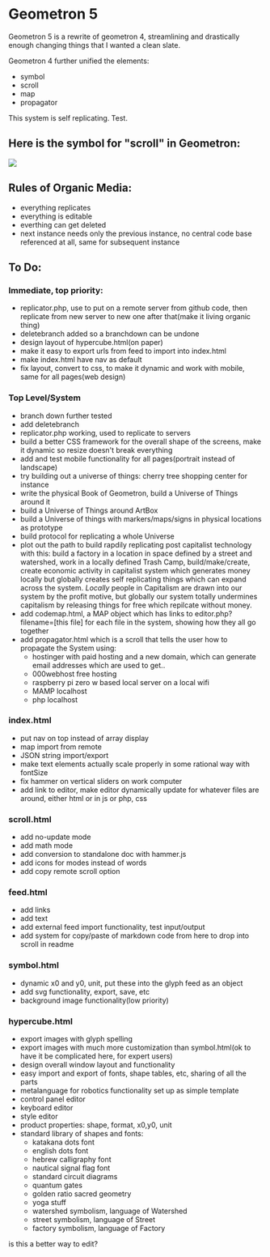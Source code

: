 # Geometron 5

Geometron 5 is a rewrite of geometron 4, streamlining and drastically enough changing things that I wanted a clean slate.


Geometron 4 further unified the elements:


- symbol
- scroll
- map
- propagator

This system is self replicating. Test.

## Here is the symbol for "scroll" in Geometron:
 
![](http://lafelabs.org/mapicons/scroll.svg) 


## Rules of Organic Media:

- everything replicates
- everything is editable
- everthing can get deleted
- next instance needs only the previous instance, no central code base referenced at all, same for subsequent instance

## To Do:

### Immediate, top priority:

- replicator.php, use to put on a remote server from github code, then replicate from new server to new one after that(make it living organic thing)
- deletebranch added so a branchdown can be undone
- design layout of hypercube.html(on paper)
- make it easy to export urls from feed to import into index.html 
- make index.html have nav as default
- fix layout, convert to css, to make it dynamic and work with mobile, same for all pages(web design) 

### Top Level/System

- branch down further tested
- add deletebranch
- replicator.php working, used to replicate to servers
- build a better CSS framework for the overall shape of the screens, make it dynamic so resize doesn't break everything
- add and test mobile functionality for all pages(portrait instead of landscape)
- try building out a universe of things: cherry tree shopping center for instance
- write the physical Book of Geometron, build a Universe of Things around it
- build a Universe of Things around ArtBox
- build a Universe of things with markers/maps/signs in physical locations as prototype
- build protocol for replicating a whole Universe
- plot out the path to build rapdily replicating post capitalist technology with this: build a factory in a location in space defined by a street and watershed, work in a locally defined Trash Camp, build/make/create, create economic activity in capitalist system which generates money locally but globally creates self replicating things which can expand across the system.  *Locally* people in Capitalism are drawn into our system by the profit motive, but globally our system totally undermines capitalism by releasing things for free which repilcate without money.
- add codemap.html, a MAP object which has links to editor.php?filename=[this file] for each file in the system, showing how they all go together
- add propagator.html which is a scroll that tells the user how to propagate the System using:
    - hostinger with paid hosting and a new domain, which can generate email addresses which are used to get..
    - 000webhost free hosting
    - raspberry pi zero w based local server on a local wifi
    - MAMP localhost 
    - php localhost


### index.html

- put nav on top instead of array display
- map import from remote
- JSON string import/export
- make text elements actually scale properly in some rational way with fontSize
- fix hammer on vertical sliders on work computer
- add link to editor, make editor dynamically update for whatever files are around, either html or in js or php, css


### scroll.html

- add no-update mode
- add math mode
- add conversion to standalone doc with hammer.js
- add icons for modes instead of words
- add copy remote scroll option

### feed.html

- add links
- add text
- add external feed import functionality, test input/output
- add system for copy/paste of markdown code from here to drop into scroll in readme

### symbol.html

- dynamic x0 and y0, unit, put these into the glyph feed as an object
- add svg functionality, export, save, etc
- background image functionality(low priority)

### hypercube.html

- export images with glyph spelling 
- export images with much more customization than symbol.html(ok to have it be complicated here, for expert users)
- design overall window layout and functionality
- easy import and export of fonts, shape tables, etc, sharing of all the parts
- metalanguage for robotics functionality set up as simple template
- control panel editor
- keyboard editor
- style editor
- product properties: shape, format, x0,y0, unit
- standard library of shapes and fonts:
    - katakana dots font
    - english dots font
    - hebrew calligraphy font
    - nautical signal flag font
    - standard circuit diagrams
    - quantum gates
    - golden ratio sacred geometry
    - yoga stuff
    - watershed symbolism, language of Watershed
    - street symbolism, language of Street
    - factory symbolism, language of Factory

is this a better way to edit?